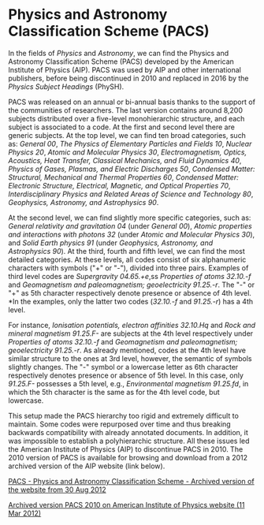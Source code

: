 # Physics and Astronomy Classification Scheme (PACS)

In the fields of *Physics* and *Astronomy*, we can find the Physics and Astronomy Classification Scheme (PACS) developed by the American Institute of Physics (AIP). PACS was used by AIP and other international publishers, before being discontinued in 2010 and replaced in 2016 by the *Physics Subject Headings* (PhySH). 

PACS was released on an annual or bi-annual basis thanks to the support of the communities of researchers.
The last version contains around 8,200 subjects distributed over a five-level monohierarchic structure, and each subject is associated to a code.
At the first and second level there are generic subjects. 
At the top level, we can find ten broad categories, such as: *General* *00*, *The Physics of Elementary Particles and Fields* *10*, *Nuclear Physics* *20*, *Atomic and Molecular Physics* *30*, *Electromagnetism, Optics, Acoustics, Heat Transfer, Classical Mechanics, and Fluid Dynamics* *40*, *Physics of Gases, Plasmas, and Electric Discharges* *50*, *Condensed Matter: Structural, Mechanical and Thermal Properties* *60*, *Condensed Matter: Electronic Structure, Electrical, Magnetic, and Optical Properties* *70*, *Interdisciplinary Physics and Related Areas of Science and Technology* *80*, *Geophysics, Astronomy, and Astrophysics* *90*. 


At the second level, we can find slightly more specific categories, such as: *General relativity and gravitation* *04* (under *General* *00*), *Atomic properties and interactions with photons* *32* (under *Atomic and Molecular Physics* *30*), and *Solid Earth physics* *91* (under *Geophysics, Astronomy, and Astrophysics* *90*).
At the third, fourth and fifth level, we can find the most detailed categories. At these levels, all codes consist of six alphanumeric characters with symbols ("+" or "-"), divided into three pairs.
Examples of third level codes are *Supergravity* *04.65.+e*,ss *Properties of atoms* *32.10.-f* and *Geomagnetism and paleomagnetism; geoelectricity* *91.25.-r*. The "-" or "+" as 5th character respectively denote presence or absence of 4th level. *In the examples, only the latter two codes (*32.10.-f* and *91.25.-r*) has a 4th level. 

For instance, *Ionisation potentials, electron affinities* *32.10.Hq* and *Rock and mineral magnetism* *91.25.F-* are subjects at the 4th level respectively under *Properties of atoms* *32.10.-f* and *Geomagnetism and paleomagnetism; geoelectricity* *91.25.-r*. As already mentioned, codes at the 4th level have similar structure to the ones at 3rd level, however, the semantic of symbols slightly changes. The "-" symbol or a lowercase letter as 6th character respectively denotes presence or absence of 5th level. In this case, only *91.25.F-* possesses a 5th level, e.g., *Environmental magnetism* *91.25.fd*, in which the 5th character is the same as for the 4th level code, but lowercase. 

This setup made the PACS hierarchy too rigid and extremely difficult to maintain. Some codes were repurposed over time and thus breaking backwards compatibility with already annotated documents. In addition, it was impossible to establish a polyhierarchic structure. All these issues led the American Institute of Physics (AIP) to discontinue PACS in 2010.
The 2010 version of PACS is available for browsing and download from a 2012 archived version of the AIP website (link below).




[PACS - Physics and Astronomy Classification Scheme - Archived version of the website from 30 Aug 2012](https://web.archive.org/web/20120830052006/http://www.aip.org/pacs/pacs2010/about.html)


[Archived version PACS 2010 on American Institute of Physics website (11 Mar 2012)](https://web.archive.org/web/20120311105823/http://www.aip.org/pacs/pacs2010/individuals/pacs2010_regular_edition/alpha_index.html)
